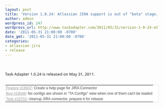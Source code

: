 ```yaml
---
layout: post
title: 'Version 1.0.24: Atlassian JIRA support is out of "beta" stage.'
author: admin
wordpress_id: 247
wordpress_url: http://www.taskadapter.com/2011/05/31/version-1-0-24-atlassian-jira-support-is-out-of-beta-stage/
date: '2011-05-31 21:00:00 -0700'
date_gmt: '2011-05-31 21:00:00 -0700'
categories:
- atlassian-jira
- release
---
```

<p><br/>
<div style="font-family: 'Lucida Grande', 'Lucida Sans Unicode', 'Segoe UI', Helvetica, Arial, sans-serif; font-size: 13px; line-height: 20px; margin-bottom: 25px;"><span style="background-color: white;">Task Adapter 1.0.24 is released on May 31, 2011.</span></div>

<table class="list related-issues" style="background-color: white; border-bottom-color: rgb(228, 228, 228); border-bottom-style: solid; border-bottom-width: 1px; border-collapse: collapse; border-image: initial; border-left-color: rgb(228, 228, 228); border-left-style: solid; border-left-width: 1px; border-right-color: rgb(228, 228, 228); border-right-style: solid; border-right-width: 1px; border-top-color: rgb(228, 228, 228); border-top-style: solid; border-top-width: 1px; color: #484848; font-family: Verdana, sans-serif; font-size: 12px; margin-bottom: 1em; width: auto;">
<tbody>
<tr class="hascontextmenu" style="cursor: context-menu;">
<td style="padding-bottom: 2px; padding-left: 2px; padding-right: 2px; padding-top: 2px; vertical-align: top;"><a class="issue status-5 priority-2 closed created-by-me assigned-to-me" href="https://www.hostedredmine.com/issues/18847" style="color: #999999;">Feature #18847</a>: Create a help page for JIRA Connector</td></tr>

<tr class="hascontextmenu" style="cursor: context-menu;">
<td style="padding-bottom: 2px; padding-left: 2px; padding-right: 2px; padding-top: 2px; vertical-align: top;"><a class="issue status-5 priority-3 closed created-by-me assigned-to-me" href="https://www.hostedredmine.com/issues/19048" style="color: #999999;">Bug #19048</a>: No configs are shown in "TA Configs" view when one of them can't be loaded</td></tr>

<tr class="hascontextmenu" style="cursor: context-menu;">
<td style="padding-bottom: 2px; padding-left: 2px; padding-right: 2px; padding-top: 2px; vertical-align: top;"><a class="issue status-5 priority-2 closed created-by-me assigned-to-me" href="https://www.hostedredmine.com/issues/19701" style="color: #999999;">Task #19701</a>: cleanup JIRA connector, prepare it for release</td></tr></tbody></table></p>
